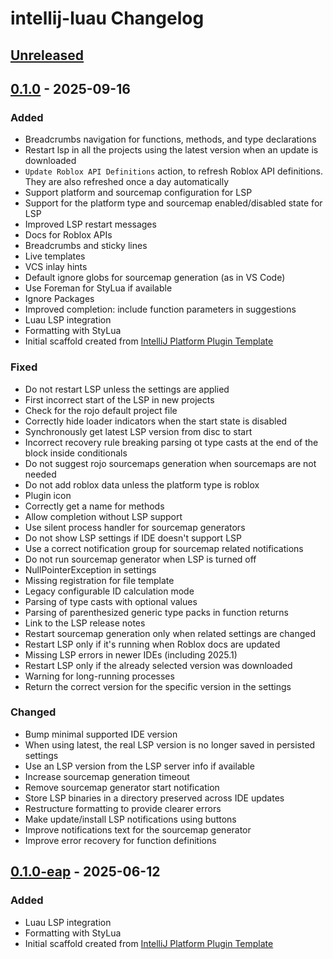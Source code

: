 <!-- Keep a Changelog guide -> https://keepachangelog.com -->

# intellij-luau Changelog

## [Unreleased]

## [0.1.0] - 2025-09-16

### Added

- Breadcrumbs navigation for functions, methods, and type declarations
- Restart lsp in all the projects using the latest version when an update is downloaded
- `Update Roblox API Definitions` action, to refresh Roblox API definitions. They are also refreshed once a day
  automatically
- Support platform and sourcemap configuration for LSP
- Support for the platform type and sourcemap enabled/disabled state for LSP
- Improved LSP restart messages
- Docs for Roblox APIs
- Breadcrumbs and sticky lines
- Live templates
- VCS inlay hints
- Default ignore globs for sourcemap generation (as in VS Code)
- Use Foreman for StyLua if available
- Ignore Packages
- Improved completion: include function parameters in suggestions
- Luau LSP integration
- Formatting with StyLua
- Initial scaffold created from [IntelliJ Platform Plugin Template](https://github.com/JetBrains/intellij-platform-plugin-template)

### Fixed

- Do not restart LSP unless the settings are applied
- First incorrect start of the LSP in new projects
- Check for the rojo default project file
- Correctly hide loader indicators when the start state is disabled
- Synchronously get latest LSP version from disc to start
- Incorrect recovery rule breaking parsing ot type casts at the end of the block inside conditionals
- Do not suggest rojo sourcemaps generation when sourcemaps are not needed
- Do not add roblox data unless the platform type is roblox
- Plugin icon
- Correctly get a name for methods
- Allow completion without LSP support
- Use silent process handler for sourcemap generators
- Do not show LSP settings if IDE doesn't support LSP
- Use a correct notification group for sourcemap related notifications
- Do not run sourcemap generator when LSP is turned off
- NullPointerException in settings
- Missing registration for file template
- Legacy configurable ID calculation mode
- Parsing of type casts with optional values
- Parsing of parenthesized generic type packs in function returns
- Link to the LSP release notes
- Restart sourcemap generation only when related settings are changed
- Restart LSP only if it's running when Roblox docs are updated
- Missing LSP errors in newer IDEs (including 2025.1)
- Restart LSP only if the already selected version was downloaded
- Warning for long-running processes
- Return the correct version for the specific version in the settings

### Changed

- Bump minimal supported IDE version
- When using latest, the real LSP version is no longer saved in persisted settings
- Use an LSP version from the LSP server info if available
- Increase sourcemap generation timeout
- Remove sourcemap generator start notification
- Store LSP binaries in a directory preserved across IDE updates
- Restructure formatting to provide clearer errors
- Make update/install LSP notifications using buttons
- Improve notifications text for the sourcemap generator
- Improve error recovery for function definitions

## [0.1.0-eap] - 2025-06-12

### Added

- Luau LSP integration
- Formatting with StyLua
- Initial scaffold created from [IntelliJ Platform Plugin Template](https://github.com/JetBrains/intellij-platform-plugin-template)

[Unreleased]: https://github.com/AleksandrSl/intellij-luau/compare/v0.1.0...HEAD
[0.1.0]: https://github.com/AleksandrSl/intellij-luau/compare/v0.1.0-eap...v0.1.0
[0.1.0-eap]: https://github.com/AleksandrSl/intellij-luau/commits/v0.1.0-eap
